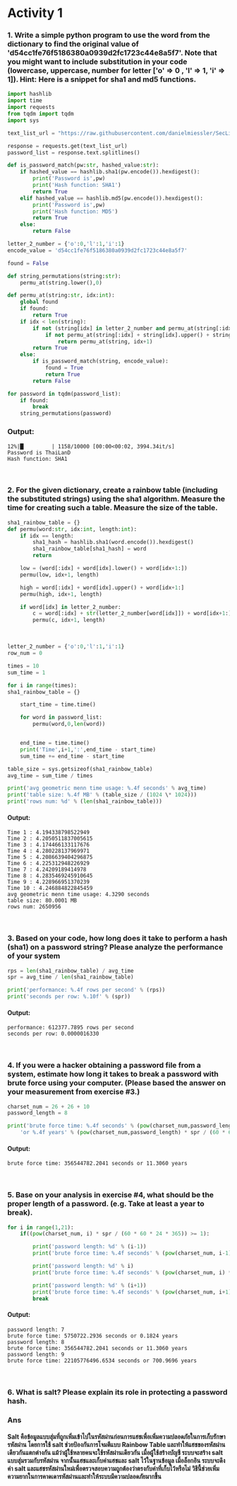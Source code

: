 # **Activity 1**

### 1. Write a simple python program to use the word from the dictionary to find the original value of \'**d54cc1fe76f5186380a0939d2fc1723c44e8a5f7**\'. Note that you might want to include substitution in your code (lowercase, uppercase, number for letter \['o' =\> 0 , 'l' =\> 1, 'i' =\> 1\]). Hint: Here is a snippet for sha1 and md5 functions.

```python
import hashlib
import time
import requests
from tqdm import tqdm
import sys

text_list_url = "https://raw.githubusercontent.com/danielmiessler/SecLists/master/Passwords/Common-Credentials/10k-most-common.txt"

response = requests.get(text_list_url)
password_list = response.text.splitlines()
```

```python
def is_password_match(pw:str, hashed_value:str):
    if hashed_value == hashlib.sha1(pw.encode()).hexdigest():
        print('Password is',pw)
        print('Hash function: SHA1')
        return True
    elif hashed_value == hashlib.md5(pw.encode()).hexdigest():
        print('Password is',pw)
        print('Hash function: MD5')
        return True
    else:
        return False
```

```python
letter_2_number = {'o':0,'l':1,'i':1}
encode_value = 'd54cc1fe76f5186380a0939d2fc1723c44e8a5f7'

found = False

def string_permutations(string:str):
    permu_at(string.lower(),0)

def permu_at(string:str, idx:int):
    global found
    if found:
        return True
    if idx < len(string):
        if not (string[idx] in letter_2_number and permu_at(string[:idx] + str(letter_2_number[string[idx]]) + string[idx+1:], idx+1)):
            if not permu_at(string[:idx] + string[idx].upper() + string[idx+1:],idx+1):
                return permu_at(string, idx+1)
        return True
    else:
        if is_password_match(string, encode_value):
            found = True
            return True
        return False
```

```python
for password in tqdm(password_list):
    if found:
        break
    string_permutations(password)
```

### Output:

    12%|█▏        | 1158/10000 [00:00<00:02, 3994.34it/s]
    Password is ThaiLanD
    Hash function: SHA1

<br/>

### 2. For the given dictionary, create a rainbow table (including the substituted strings) using the sha1 algorithm. Measure the time for creating such a table. Measure the size of the table.

```python
sha1_rainbow_table = {}
def permu(word:str, idx:int, length:int):
    if idx == length:
        sha1_hash = hashlib.sha1(word.encode()).hexdigest()
        sha1_rainbow_table[sha1_hash] = word
        return

    low = (word[:idx] + word[idx].lower() + word[idx+1:])
    permu(low, idx+1, length)

    high = word[:idx] + word[idx].upper() + word[idx+1:]
    permu(high, idx+1, length)

    if word[idx] in letter_2_number:
        c = word[:idx] + str(letter_2_number[word[idx]]) + word[idx+1:]
        permu(c, idx+1, length)
```

<br/>

```python
letter_2_number = {'o':0,'l':1,'i':1}
row_num = 0

times = 10
sum_time = 1

for i in range(times):
sha1_rainbow_table = {}

    start_time = time.time()

    for word in password_list:
        permu(word,0,len(word))


    end_time = time.time()
    print('Time',i+1,':',end_time - start_time)
    sum_time += end_time - start_time

table_size = sys.getsizeof(sha1_rainbow_table)
avg_time = sum_time / times

print('avg geometric menn time usage: %.4f seconds' % avg_time)
print('table size: %.4f MB' % (table_size / (1024 \* 1024)))
print('rows num: %d' % (len(sha1_rainbow_table)))
```

#### Output:

    Time 1 : 4.194338798522949
    Time 2 : 4.2050511837005615
    Time 3 : 4.174466133117676
    Time 4 : 4.280228137969971
    Time 5 : 4.2086639404296875
    Time 6 : 4.225312948226929
    Time 7 : 4.24209189414978
    Time 8 : 4.2835469245910645
    Time 9 : 4.228966951370239
    Time 10 : 4.246884822845459
    avg geometric menn time usage: 4.3290 seconds
    table size: 80.0001 MB
    rows num: 2650956

<div style="page-break-after: always; visibility: hidden">
\pagebreak
</div>

### 3. Based on your code, how long does it take to perform a hash (sha1) on a password string? Please analyze the performance of your system

```python
rps = len(sha1_rainbow_table) / avg_time
spr = avg_time / len(sha1_rainbow_table)

print('performance: %.4f rows per second' % (rps))
print('seconds per row: %.10f' % (spr))
```

#### Output:

    performance: 612377.7895 rows per second
    seconds per row: 0.0000016330

<br/>

### 4. If you were a hacker obtaining a password file from a system, estimate how long it takes to break a password with brute force using your computer. (Please based the answer on your measurement from exercise #3.)

```python
charset_num = 26 + 26 + 10
password_length = 8

print('brute force time: %.4f seconds' % (pow(charset_num,password_length) * spr),
    'or %.4f years' % (pow(charset_num,password_length) * spr / (60 * 60 * 24 * 365)))
```

#### Output:

    brute force time: 356544782.2041 seconds or 11.3060 years

<div style="page-break-after: always; visibility: hidden"> 
\pagebreak 
</div>

### 5. Base on your analysis in exercise #4, what should be the proper length of a password. (e.g. Take at least a year to break).

```python
for i in range(1,21):
    if((pow(charset_num, i) * spr / (60 * 60 * 24 * 365)) >= 1):

        print('password length: %d' % (i-1))
        print('brute force time: %.4f seconds' % (pow(charset_num, i-1) * spr),'or %.4f years' % (pow(charset_num, i-1) * spr / (60 * 60 * 24 * 365)))

        print('password length: %d' % i)
        print('brute force time: %.4f seconds' % (pow(charset_num, i) * spr),'or %.4f years' % (pow(charset_num, i) * spr / (60 * 60 * 24 * 365)))

        print('password length: %d' % (i+1))
        print('brute force time: %.4f seconds' % (pow(charset_num, i+1) * spr),'or %.4f years' % (pow(charset_num, i+1) * spr / (60 * 60 * 24 * 365)))
        break
```

#### Output:

    password length: 7
    brute force time: 5750722.2936 seconds or 0.1824 years
    password length: 8
    brute force time: 356544782.2041 seconds or 11.3060 years
    password length: 9
    brute force time: 22105776496.6534 seconds or 700.9696 years

<br/>

### 6. What is salt? Please explain its role in protecting a password hash.

### **Ans**

#### **Salt** คือข้อมูลแบบสุ่มที่ถูกเพิ่มเข้าไปในรหัสผ่านก่อนการแฮชเพื่อเพิ่มความปลอดภัยในการเก็บรักษารหัสผ่าน โดยการใช้ salt ช่วยป้องกันการโจมตีแบบ Rainbow Table และทำให้แฮชของรหัสผ่านเดียวกันแตกต่างกัน แม้ว่าผู้ใช้หลายคนจะใช้รหัสผ่านเดียวกัน เมื่อผู้ใช้สร้างบัญชี ระบบจะสร้าง salt แบบสุ่มรวมกับรหัสผ่าน จากนั้นแฮชและเก็บค่าแฮชและ salt ไว้ในฐานข้อมูล เมื่อล็อกอิน ระบบจะดึงค่า salt และแฮชรหัสผ่านใหม่เพื่อตรวจสอบความถูกต้องว่าตรงกับค่าที่เก็บไว้หรือไม่ วิธีนี้ช่วยเพิ่มความยากในการคาดเดารหัสผ่านและทำให้ระบบมีความปลอดภัยมากขึ้น
